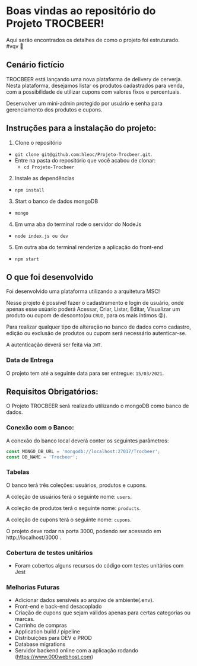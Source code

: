 # Boas vindas ao repositório do Projeto TROCBEER!

Aqui serão encontrados os detalhes de como o projeto foi estruturado. #vqv 🚀


## Cenário fictício

TROCBEER está lançando uma nova plataforma de delivery de cerverja. Nesta plataforma, desejamos listar os produtos cadastrados para venda, com a possibilidade de utilizar cupons com valores fixos e percentuais.

Desenvolver um mini-admin protegido por usuário e senha para gerenciamento dos produtos e
cupons.

## Instruções para a instalação do projeto:

1. Clone o repositório
  * `git clone git@github.com:hleoc/Projeto-Trocbeer.git`.
  * Entre na pasta do repositório que você acabou de clonar:
    * `cd Projeto-Trocbeer`

2. Instale as dependências
  * `npm install`

3. Start o banco de dados mongoDB
  * `mongo`

4. Em uma aba do terminal rode o servidor do NodeJs
  * `node index.js ou dev`

5. Em outra aba do terminal renderize a aplicação do front-end
  * `npm start`


## O que foi desenvolvido

Foi desenvolvido uma plataforma utilizando a arquitetura MSC!

Nesse projeto é possível fazer o cadastramento e login de usuário, onde apenas esse usúario poderá Acessar, Criar, Listar, Editar, Visualizar um produto ou cupom de desconto(ou `CRUD`, para os mais íntimos 😜). 

Para realizar qualquer tipo de alteração no banco de dados como cadastro, edição ou exclusão de produtos ou cupom será necessário autenticar-se. 

A autenticação deverá ser feita via `JWT`.


### Data de Entrega

O projeto tem até a seguinte data para ser entregue: `15/03/2021`.


## Requisitos Obrigatórios:

O Projeto TROCBEER será realizado utilizando o mongoDB como banco de dados. 


### Conexão com o Banco:

A conexão do banco local deverá conter os seguintes parâmetros:

```javascript
const MONGO_DB_URL = 'mongodb://localhost:27017/Trocbeer';
const DB_NAME = 'Trocbeer';
```

### Tabelas

O banco terá três coleções: usuários, produtos e cupons.

A coleção de usuários terá o seguinte nome: `users`.

A coleção de produtos terá o seguinte nome: `products`.

A coleção de cupons terá o seguinte nome: `cupons`.

O projeto deve rodar na porta 3000, podendo ser acessado em http://localhost/3000 .


### Cobertura de testes unitários

- Foram cobertos alguns recursos do código com testes unitários com Jest


### Melhorias Futuras

- Adicionar dados sensíveis ao arquivo de ambiente(.env).
- Front-end e back-end desacoplado
- Criação de cupons que sejam válidos apenas para certas categorias ou marcas.
- Carrinho de compras
- Application build / pipeline
- Distribuições para DEV e PROD
- Database migrations
- Servidor backend online com a aplicação rodando (https://www.000webhost.com)